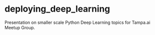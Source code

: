 # deploying_deep_learning
Presentation on smaller scale Python Deep Learning topics for Tampa.ai Meetup Group.
